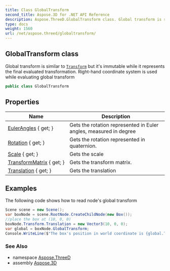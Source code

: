 ```yaml
---
title: Class GlobalTransform
second_title: Aspose.3D for .NET API Reference
description: Aspose.ThreeD.GlobalTransform class. Global transform is similar to Transform but its immutable while it represents the final evaluated transformation. Righthand coordinate system is used while evaluating global transform
type: docs
weight: 1560
url: /net/aspose.threed/globaltransform/
---
```

## GlobalTransform class

Global transform is similar to [`Transform`](../transform/) but it's immutable while it represents the final evaluated transformation. Right-hand coordinate system is used while evaluating global transform

```csharp
public class GlobalTransform
```

## Properties

| Name | Description |
| --- | --- |
| [EulerAngles](../../aspose.threed/globaltransform/eulerangles/) { get; } | Gets the rotation represented in Euler angles, measured in degree |
| [Rotation](../../aspose.threed/globaltransform/rotation/) { get; } | Gets the rotation represented in quaternion. |
| [Scale](../../aspose.threed/globaltransform/scale/) { get; } | Gets the scale |
| [TransformMatrix](../../aspose.threed/globaltransform/transformmatrix/) { get; } | Gets the transform matrix. |
| [Translation](../../aspose.threed/globaltransform/translation/) { get; } | Gets the translation |

## Examples

The following code shows how to read node's global transform

```csharp
Scene scene = new Scene();
var boxNode = scene.RootNode.CreateChildNode(new Box());
//place the box at (10, 0, 0)
boxNode.Transform.Translation = new Vector3(10, 0, 0);
var global = boxNode.GlobalTransform;
Console.WriteLine($"The box's position in world coordinate is {global.Translation}");
```

### See Also

* namespace [Aspose.ThreeD](../../aspose.threed/)
* assembly [Aspose.3D](../../)


